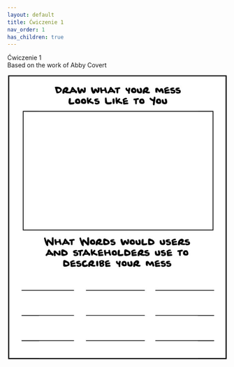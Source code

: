 ```yaml
---
layout: default
title: Ćwiczenie 1
nav_order: 1
has_children: true
---
```

Ćwiczenie 1
<br>
Based on the work of Abby Covert

![Draw](images/draw-your-mess.png)

